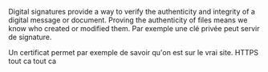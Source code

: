 Digital signatures provide a way to verify the authenticity and integrity of a digital message or document. Proving the authenticity of files means we know who created or modified them.
Par exemple une clé privée peut servir de signature.

Un certificat permet par exemple de savoir qu'on est sur le vrai site. HTTPS tout ca tout ca
